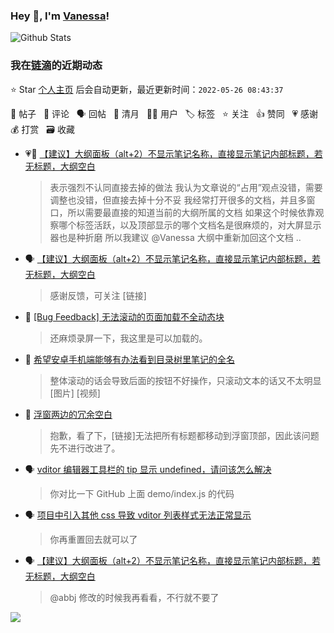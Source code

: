 ### Hey 👋, I'm [Vanessa](http://vanessa.b3log.org/)!

![Github Stats](https://github-readme-stats.vercel.app/api?username=Vanessa219&show_icons=true)

<!--events start -->

### 我在[链滴](https://ld246.com)的近期动态

⭐️ Star [个人主页](https://github.com/Vanessa219/Vanessa219) 后会自动更新，最近更新时间：`2022-05-26 08:43:37`

📝 帖子 &nbsp; 💬 评论 &nbsp; 🗣 回帖 &nbsp; 🌙 清月 &nbsp; 👨‍💻 用户 &nbsp; 🏷️ 标签 &nbsp; ⭐️ 关注 &nbsp; 👍 赞同 &nbsp; 💗 感谢 &nbsp; 💰 打赏 &nbsp; 🗃 收藏

* 💗💬 [【建议】大纲面板（alt+2）不显示笔记名称，直接显示笔记内部标题，若无标题，大纲空白](https://ld246.com/article/1653134603060/comment/1653477582666#comments)

  > 表示强烈不认同直接去掉的做法 我认为文章说的“占用”观点没错，需要调整也没错，但直接去掉十分不妥 我经常打开很多的文档，并且多窗口，所以需要最直接的知道当前的大纲所属的文档 如果这个时候依靠观察哪个标签活跃，以及顶部显示的哪个文档名是很麻烦的，对大屏显示器也是种折磨 所以我建议 @Vanessa 大纲中重新加回这个文档 ..
* 🗣 [【建议】大纲面板（alt+2）不显示笔记名称，直接显示笔记内部标题，若无标题，大纲空白](https://ld246.com/article/1653134603060/comment/1653477582666#comments)

  > 感谢反馈，可关注 [链接]
* 💬 [[Bug Feedback] 无法滚动的页面加载不全动态块](https://ld246.com/article/1653462518195/comment/1653469674590#comments)

  > 还麻烦录屏一下，我这里是可以加载的。
* 💬 [希望安卓手机端能够有办法看到目录树里笔记的全名](https://ld246.com/article/1652968042136/comment/1653460193422#comments)

  > 整体滚动的话会导致后面的按钮不好操作，只滚动文本的话又不太明显 [图片] [视频]
* 💬 [浮窗两边的冗余空白](https://ld246.com/article/1653292795278/comment/1653441797399#comments)

  > 抱歉，看了下，[链接]无法把所有标题都移动到浮窗顶部，因此该问题先不进行改进了。
* 🗣 [vditor 编辑器工具栏的 tip 显示 undefined，请问该怎么解决](https://ld246.com/article/1653372114731/comment/1653372608048#comments)

  > 你对比一下 GitHub 上面 demo/index.js 的代码
* 🗣 [项目中引入其他 css 导致 vditor 列表样式无法正常显示](https://ld246.com/article/1653352306754/comment/1653352422891#comments)

  > 你再重置回去就可以了
* 🗣 [【建议】大纲面板（alt+2）不显示笔记名称，直接显示笔记内部标题，若无标题，大纲空白](https://ld246.com/article/1653134603060/comment/1653270014648#comments)

  > @abbj 修改的时候我再看看，不行就不要了


<!--events end -->

<a title="Hits" target="_blank" href="https://github.com/Vanessa219/Vanessa219"><img src="https://hits.b3log.org/Vanessa219/Vanessa219.svg"></a>

